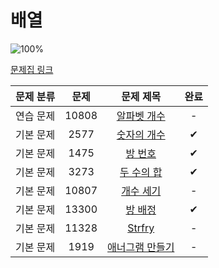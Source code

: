 # 배열

![100%](https://progress-bar.dev/4/?scale=8&title=progress&width=500&color=babaca&suffix=/8)

[문제집 링크](https://www.acmicpc.net/workbook/view/7307)

| 문제 분류 | 문제 | 문제 제목 | 완료 |
| :--: | :--: | :--: | :--: |
| 연습 문제 | 10808 | [알파벳 개수](https://www.acmicpc.net/problem/10808) | - |
| 기본 문제 | 2577 | [숫자의 개수](https://www.acmicpc.net/problem/2577) | ✔ |
| 기본 문제 | 1475 | [방 번호](https://www.acmicpc.net/problem/1475)| ✔ |
| 기본 문제 | 3273 | [두 수의 합](https://www.acmicpc.net/problem/3273) | ✔ |
| 기본 문제 | 10807 | [개수 세기](https://www.acmicpc.net/problem/10807) | - |
| 기본 문제 | 13300 | [방 배정](https://www.acmicpc.net/problem/13300) | ✔ |
| 기본 문제 | 11328 | [Strfry](https://www.acmicpc.net/problem/11328) | - |
| 기본 문제 | 1919 | [애너그램 만들기](https://www.acmicpc.net/problem/1919) | - |
